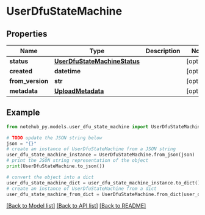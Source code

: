 # UserDfuStateMachine

## Properties

| Name             | Type                                                          | Description | Notes      |
| ---------------- | ------------------------------------------------------------- | ----------- | ---------- |
| **status**       | [**UserDfuStateMachineStatus**](UserDfuStateMachineStatus.md) |             | [optional] |
| **created**      | **datetime**                                                  |             | [optional] |
| **from_version** | **str**                                                       |             | [optional] |
| **metadata**     | [**UploadMetadata**](UploadMetadata.md)                       |             | [optional] |

## Example

```python
from notehub_py.models.user_dfu_state_machine import UserDfuStateMachine

# TODO update the JSON string below
json = "{}"
# create an instance of UserDfuStateMachine from a JSON string
user_dfu_state_machine_instance = UserDfuStateMachine.from_json(json)
# print the JSON string representation of the object
print(UserDfuStateMachine.to_json())

# convert the object into a dict
user_dfu_state_machine_dict = user_dfu_state_machine_instance.to_dict()
# create an instance of UserDfuStateMachine from a dict
user_dfu_state_machine_from_dict = UserDfuStateMachine.from_dict(user_dfu_state_machine_dict)
```

[[Back to Model list]](../README.md#documentation-for-models) [[Back to API list]](../README.md#documentation-for-api-endpoints) [[Back to README]](../README.md)
